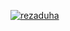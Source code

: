[![rezaduha](https://circleci.com/gh/rezaduha/MySimpleCleanArchitecture.svg?style=svg)](https://circleci.com/gh/rezaduha/MySimpleCleanArchitecture)
